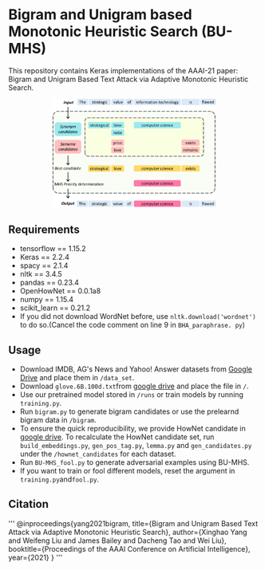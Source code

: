 # Bigram and Unigram based Monotonic Heuristic Search (BU-MHS)

This repository contains Keras implementations of the AAAI-21 paper: Bigram and Unigram Based Text Attack via Adaptive Monotonic Heuristic Search.
<p align="center">
<img src="https://github.com/AdvAttack/BU-MHS-AAAI21/blob/master/image/fig-flowchart.png" width=65% height=65%>
</p>

## Requirements
* tensorflow == 1.15.2
* Keras == 2.2.4
* spacy == 2.1.4
* nltk == 3.4.5
* pandas == 0.23.4
* OpenHowNet == 0.0.1a8
* numpy == 1.15.4
* scikit_learn == 0.21.2
* If you did not download WordNet before, use `nltk.download('wordnet')` to do so.(Cancel the code comment on line 9 in `BHA_paraphrase. py`) 


## Usage

* Download IMDB, AG's News and Yahoo! Answer datasets from [Google Drive](https://drive.google.com/drive/folders/1uvIYFvP21_YpAojuJ_UJ3CfWIq6DdDwr?usp=sharing) and place them in `/data_set`.
* Download `glove.6B.100d.txt`from [google drive](https://drive.google.com/file/d/1eUV5XW-B0CKRAyHsnp89cHc-s0psRot-/view?usp=sharing) and place the file in `/`.
* Use our pretrained model stored in `/runs` or train models by running `training.py`.
* Run `bigram.py` to generate bigram candidates or use the prelearnd bigram data in `/bigram`.
* To ensure the quick reproducibility, we provide HowNet candidate in [google drive](https://drive.google.com/drive/folders/18b_opVai9igJMze4h_Ip0wewuW2czuRi?usp=sharing). To recalculate the HowNet candidate set, run `build_embeddings.py`, `gen_pos_tag.py`, `lemma.py` and `gen_candidates.py` under the `/hownet_candidates` for each dataset.
* Run `BU-MHS_fool.py` to generate adversarial examples using BU-MHS.
* If you want to train or fool different models, reset the argument in `training.py`and`fool.py`.

## Citation
'''
@inproceedings{yang2021bigram,
  title={Bigram and Unigram Based Text Attack via Adaptive Monotonic Heuristic Search},
  author={Xinghao Yang and Weifeng Liu and James Bailey and Dacheng Tao and Wei Liu},
  booktitle={Proceedings of the AAAI Conference on Artificial Intelligence},
  year={2021}
}
'''
